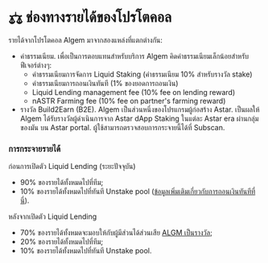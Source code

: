 # ⚖ ช่องทางรายได้ของโปรโตคอล

รายได้จากโปรโตคอล Algem มาจากสองแหล่งที่แตกต่างกัน:

* ค่าธรรมเนียม. เพื่อเป็นการตอบแทนสำหรับบริการ Algem คิดค่าธรรมเนียมเล็กน้อยสำหรับฟีเจอร์ต่างๆ:
  * ค่าธรรมเนียมการจัดการ Liquid Staking (ค่าธรรมเนียม 10% สําหรับรางวัล stake)&#x20;
  * ค่าธรรมเนียมการถอนเงินทันที (1% ของยอดการถอนเงิน)&#x20;
  * Liquid Lending management fee (10% fee on lending reward)&#x20;
  * nASTR Farming fee (10% fee on partner's farming reward)
* รางวัล Build2Earn (B2E). Algem เป็นส่วนหนึ่งของโปรแกรมผู้ก่อสร้าง Astar. เป็นผลให้ Algem ได้รับรางวัลผู้ดำเนินการจาก Astar dApp Staking ในแต่ละ Astar era ผ่านกลุ่มของมัน บน Astar portal. ผู้ใช้สามารถตรวจสอบการกระจายนี้ได้ที่ Subscan.

### การกระจายรายได้

ก่อนการเปิดตัว Liquid Lending (ระยะปัจจุบัน)

* 90% ของรายได้ทั้งหมดไปที่ทีม;
* 10% ของรายได้ทั้งหมดไปที่ทันที Unstake pool ([ข้อมูลเพิ่มเติมเกี่ยวกับการถอนเงินทันทีที่นี่](liquid-dapp-staking/unstaking-nastr.md)).

หลังจากเปิดตัว Liquid Lending

* 70% ของรายได้ทั้งหมดจะมอบให้กับผู้มีส่วนได้ส่วนเสีย [ALGM เป็นรางวัล](algm-token/algm.md);
* 20% ของรายได้ทั้งหมดไปที่ทีม;
* 10% ของรายได้ทั้งหมดไปที่ทันที Unstake pool.
